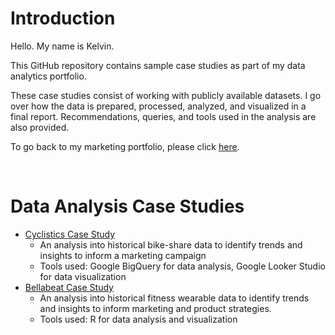 # Introduction

Hello. My name is Kelvin.

This GitHub repository contains sample case studies as part of my data analytics portfolio.

These case studies consist of working with publicly available datasets. I go over how the data is prepared, processed, analyzed, and visualized in a final report. Recommendations, queries, and tools used in the analysis are also provided. 

To go back to my marketing portfolio, please click [here](https://kelvinchen.me). 

<br>

# Data Analysis Case Studies

* [Cyclistics Case Study](https://github.com/kelvsc/data-analysis/tree/cyclistics-case-study)
    * An analysis into historical bike-share data to identify trends and insights to inform a marketing campaign
    * Tools used: Google BigQuery for data analysis, Google Looker Studio for data visualization
* [Bellabeat Case Study](https://www.kaggle.com/code/kelvsc/bellabeat-data-analytics-case-study)
    * An analysis into historical fitness wearable data to identify trends and insights to inform marketing and product strategies.
    * Tools used: R for data analysis and visualization
